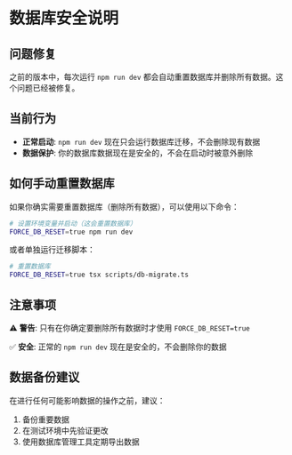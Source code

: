 # 数据库安全说明

## 问题修复

之前的版本中，每次运行 `npm run dev` 都会自动重置数据库并删除所有数据。这个问题已经被修复。

## 当前行为

- **正常启动**: `npm run dev` 现在只会运行数据库迁移，不会删除现有数据
- **数据保护**: 你的数据库数据现在是安全的，不会在启动时被意外删除

## 如何手动重置数据库

如果你确实需要重置数据库（删除所有数据），可以使用以下命令：

```bash
# 设置环境变量并启动（这会重置数据库）
FORCE_DB_RESET=true npm run dev
```

或者单独运行迁移脚本：

```bash
# 重置数据库
FORCE_DB_RESET=true tsx scripts/db-migrate.ts
```

## 注意事项

⚠️ **警告**: 只有在你确定要删除所有数据时才使用 `FORCE_DB_RESET=true`

✅ **安全**: 正常的 `npm run dev` 现在是安全的，不会删除你的数据

## 数据备份建议

在进行任何可能影响数据的操作之前，建议：

1. 备份重要数据
2. 在测试环境中先验证更改
3. 使用数据库管理工具定期导出数据
